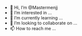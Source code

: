 - 👋 Hi, I’m @Mastermenjj
- 👀 I’m interested in ...
- 🌱 I’m currently learning ...
- 💞️ I’m looking to collaborate on ...
- 📫 How to reach me ...

<!---
Mastermenjj/Mastermenjj is a ✨ special ✨ repository because its `README.md` (this file) appears on your GitHub profile.
You can click the Preview link to take a look at your changes.
--->
